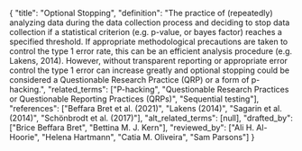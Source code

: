 {
    "title": "Optional Stopping",
    "definition": "The practice of (repeatedly) analyzing data during the data collection process and deciding to stop data collection if a statistical criterion (e.g. p-value, or bayes factor) reaches a specified threshold. If appropriate methodological precautions are taken to control the type 1 error rate, this can be an efficient analysis procedure (e.g. Lakens, 2014). However, without transparent reporting or appropriate error control the type 1 error can increase greatly and optional stopping could be considered a Questionable Research Practice (QRP) or a form of p-hacking.",
    "related_terms": ["P-hacking", "Questionable Research Practices or Questionable Reporting Practices (QRPs)", "Sequential testing"],
    "references": ["Beffara Bret et al. (2021)", "Lakens (2014)", "Sagarin et al. (2014)", "Schönbrodt et al. (2017)"],
    "alt_related_terms": [null],
    "drafted_by": ["Brice Beffara Bret", "Bettina M. J. Kern"],
    "reviewed_by": ["Ali H. Al-Hoorie", "Helena Hartmann", "Catia M. Oliveira", "Sam Parsons"]
  }
